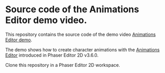 # Source code of the Animations Editor demo video.

This repository contains the source code of the demo video [Animations Editor demo](https://www.youtube.com/watch?v=eiUQn7h5kic).

The demo shows how to create character animations with the [Animations Editor](https://help.phasereditor2d.com/v3/animations-editor/) introduced in Phaser Editor 2D v3.6.0.

Clone this repository in a Phaser Editor 2D workspace.


